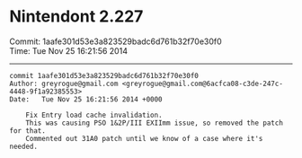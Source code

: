 # Nintendont 2.227
Commit: 1aafe301d53e3a823529badc6d761b32f70e30f0  
Time: Tue Nov 25 16:21:56 2014   

-----

```
commit 1aafe301d53e3a823529badc6d761b32f70e30f0
Author: greyrogue@gmail.com <greyrogue@gmail.com@6acfca08-c3de-247c-4448-9f1a92385553>
Date:   Tue Nov 25 16:21:56 2014 +0000

    Fix Entry load cache invalidation.
    This was causing PSO 1&2P/III EXIImm issue, so removed the patch for that.
    Commented out 31A0 patch until we know of a case where it's needed.
```
